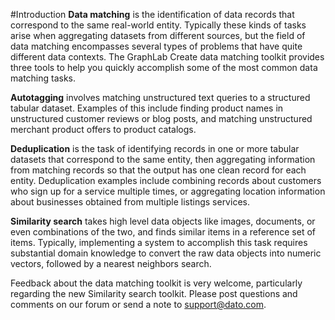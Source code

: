#Introduction
**Data matching** is the identification of data records that correspond to the
same real-world entity. Typically these kinds of tasks arise when aggregating
datasets from different sources, but the field of data matching encompasses
several types of problems that have quite different data contexts. The GraphLab
Create data matching toolkit provides three tools to help you quickly accomplish
some of the most common data matching tasks.

**Autotagging** involves matching unstructured text queries to a structured
tabular dataset. Examples of this include finding product names in unstructured
customer reviews or blog posts, and matching unstructured merchant product
offers to product catalogs.

**Deduplication** is the task of identifying records in one or more tabular
datasets that correspond to the same entity, then aggregating information from
matching records so that the output has one clean record for each entity.
Deduplication examples include combining records about customers who sign up for
a service multiple times, or aggregating location information about businesses
obtained from multiple listings services.

**Similarity search** takes high level data objects like images, documents, or
even combinations of the two, and finds similar items in a reference set of
items. Typically, implementing a system to accomplish this task requires
substantial domain knowledge to convert the raw data objects into numeric
vectors, followed by a nearest neighbors search.

Feedback about the data matching toolkit is very welcome, particularly regarding
the new Similarity search toolkit. Please post questions and comments on our
forum or send a note to <support@dato.com>.